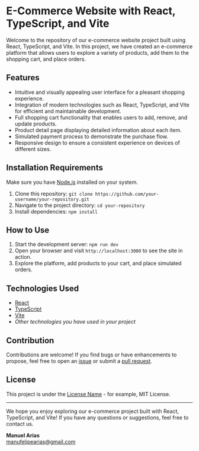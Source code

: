 # E-Commerce Website with React, TypeScript, and Vite

Welcome to the repository of our e-commerce website project built using React, TypeScript, and Vite. In this project, we have created an e-commerce platform that allows users to explore a variety of products, add them to the shopping cart, and place orders.

## Features

- Intuitive and visually appealing user interface for a pleasant shopping experience.
- Integration of modern technologies such as React, TypeScript, and Vite for efficient and maintainable development.
- Full shopping cart functionality that enables users to add, remove, and update products.
- Product detail page displaying detailed information about each item.
- Simulated payment process to demonstrate the purchase flow.
- Responsive design to ensure a consistent experience on devices of different sizes.

## Installation Requirements

Make sure you have [Node.js](https://nodejs.org) installed on your system.

1. Clone this repository: `git clone https://github.com/your-username/your-repository.git`
2. Navigate to the project directory: `cd your-repository`
3. Install dependencies: `npm install`

## How to Use

1. Start the development server: `npm run dev`
2. Open your browser and visit `http://localhost:3000` to see the site in action.
3. Explore the platform, add products to your cart, and place simulated orders.

## Technologies Used

- [React](https://reactjs.org)
- [TypeScript](https://www.typescriptlang.org)
- [Vite](https://vitejs.dev)
- _Other technologies you have used in your project_

## Contribution

Contributions are welcome! If you find bugs or have enhancements to propose, feel free to open an [issue](https://github.com/your-username/your-repository/issues) or submit a [pull request](https://github.com/your-username/your-repository/pulls).

## License

This project is under the [License Name](license-link) - for example, MIT License.

---

We hope you enjoy exploring our e-commerce project built with React, TypeScript, and Vite! If you have any questions or suggestions, feel free to contact us.

**Manuel Arias**  
[manufelipearias@gmail.com](mailto:manufelipearias@gmail.com)
